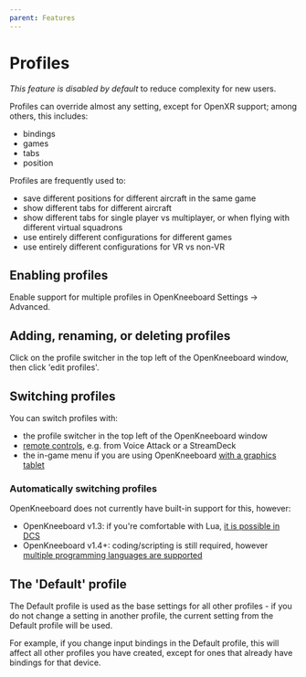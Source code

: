 ```yaml
---
parent: Features
---
```


# Profiles

*This feature is disabled by default* to reduce complexity for new users.

Profiles can override almost any setting, except for OpenXR support; among others, this includes:
- bindings
- games
- tabs
- position

Profiles are frequently used to:

- save different positions for different aircraft in the same game
- show different tabs for different aircraft
- show different tabs for single player vs multiplayer, or when flying with different virtual squadrons
- use entirely different configurations for different games
- use entirely different configurations for VR vs non-VR

## Enabling profiles

Enable support for multiple profiles in OpenKneeboard Settings -> Advanced.

## Adding, renaming, or deleting profiles

Click on the profile switcher in the top left of the OpenKneeboard window, then click 'edit profiles'.

## Switching profiles

You can switch profiles with:

- the profile switcher in the top left of the OpenKneeboard window
- [remote controls](../features/remote-controls.md), e.g. from Voice Attack or a StreamDeck
- the in-game menu if you are using OpenKneeboard [with a graphics tablet](./graphics-tablets.md)

### Automatically switching profiles

OpenKneeboard does not currently have built-in support for this, however:

- OpenKneeboard v1.3: if you're comfortable with Lua, [it is possible in DCS](https://github.com/OpenKneeboard/OpenKneeboard/issues/256#issuecomment-1407701513)
- OpenKneeboard v1.4+: coding/scripting is still required, however [multiple programming languages are supported](../api/index.md) 

## The 'Default' profile

The Default profile is used as the base settings for all other profiles - if you do not change a setting in another profile, the current setting from the Default profile will be used.

For example, if you change input bindings in the Default profile, this will affect all other profiles you have created, except for ones that already have bindings for that device.